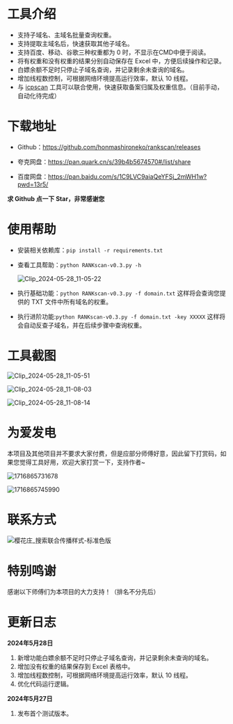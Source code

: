 # 工具介绍

- 支持子域名、主域名批量查询权重。
- 支持提取主域名后，快速获取其他子域名。
- 支持百度、移动、谷歌三种权重都为 0 时，不显示在CMD中便于阅读。
- 将有权重和没有权重的结果分别自动保存在 Excel 中，方便后续操作和记录。
- 白嫖余额不足时只停止子域名查询，并记录剩余未查询的域名。
- 增加线程数控制，可根据网络环境提高运行效率，默认 10 线程。
- 与 [icpscan](https://github.com/honmashironeko/icpscan) 工具可以联合使用，快速获取备案归属及权重信息。（目前手动，自动化待完成）

# 下载地址

- Github：https://github.com/honmashironeko/rankscan/releases

- 夸克网盘：https://pan.quark.cn/s/39b4b5674570#/list/share

- 百度网盘：https://pan.baidu.com/s/1C9LVC9aiaQeYFSj_2mWH1w?pwd=13r5/

**求 Github 点一下 Star，非常感谢您**

# 使用帮助

- 安装相关依赖库：`pip install -r requirements.txt`

- 查看工具帮助：`python RANKscan-v0.3.py -h`

  ![Clip_2024-05-28_11-05-22](https://github.com/honmashironeko/rankscan/assets/139044047/70392207-acfe-4f78-bd6f-a4efd092412e)


- 执行基础功能：`python RANKscan-v0.3.py -f domain.txt` 这样将会查询您提供的 TXT 文件中所有域名的权重。

- 执行进阶功能:`python RANKscan-v0.3.py -f domain.txt -key XXXXX` 这样将会自动反查子域名，并在后续步骤中查询权重。

# 工具截图

![Clip_2024-05-28_11-05-51](https://github.com/honmashironeko/rankscan/assets/139044047/f3986acb-509c-49f0-a1a7-6e9c6af99801)

![Clip_2024-05-28_11-08-03](https://github.com/honmashironeko/rankscan/assets/139044047/134c5fa8-d77b-499b-a8d5-310c35936996)

![Clip_2024-05-28_11-08-14](https://github.com/honmashironeko/rankscan/assets/139044047/c2115a99-fba6-4758-9e2d-42b1a866774e)

# 为爱发电

本项目及其他项目并不要求大家付费，但是应部分师傅好意，因此留下打赏码，如果您觉得工具好用，欢迎大家打赏一下，支持作者~

![1716865731678](https://github.com/honmashironeko/rankscan/assets/139044047/05c6c5fd-fb66-4b9c-b781-95ebd302c85b)

![1716865745990](https://github.com/honmashironeko/rankscan/assets/139044047/b4c0ec4d-c2ef-46cf-8366-d03a5d816048)

# 联系方式

![樱花庄_搜索联合传播样式-标准色版](https://github.com/honmashironeko/rankscan/assets/139044047/968215a8-1b3e-4e43-bbc5-c36a907b3e82)

# 特别鸣谢

感谢以下师傅们为本项目的大力支持！（排名不分先后）

# 更新日志

**2024年5月28日**

1. 新增功能白嫖余额不足时只停止子域名查询，并记录剩余未查询的域名。
2. 增加没有权重的结果保存到 Excel 表格中。
3. 增加线程数控制，可根据网络环境提高运行效率，默认 10 线程。
4. 优化代码运行逻辑。

**2024年5月27日**

1. 发布首个测试版本。
